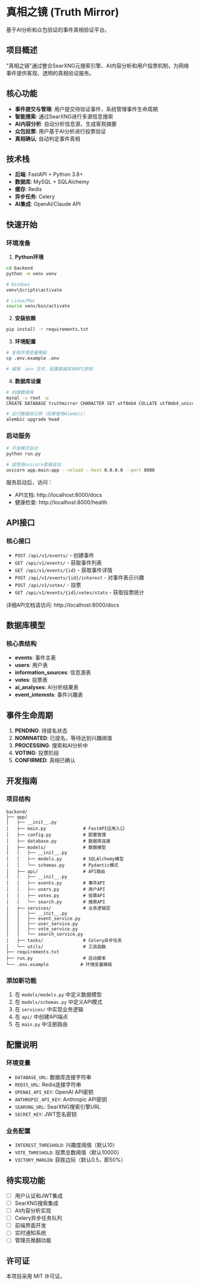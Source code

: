 # 真相之镜 (Truth Mirror)

基于AI分析和众包验证的事件真相验证平台。

## 项目概述

"真相之镜"通过整合SearXNG元搜索引擎、AI内容分析和用户投票机制，为网络事件提供客观、透明的真相验证服务。

## 核心功能

- **事件提交与管理**: 用户提交待验证事件，系统管理事件生命周期
- **智能搜索**: 通过SearXNG进行多源信息搜索
- **AI内容分析**: 自动分析信息源，生成客观摘要
- **众包投票**: 用户基于AI分析进行投票验证
- **真相确认**: 自动判定事件真相

## 技术栈

- **后端**: FastAPI + Python 3.8+
- **数据库**: MySQL + SQLAlchemy
- **缓存**: Redis
- **异步任务**: Celery
- **AI集成**: OpenAI/Claude API

## 快速开始

### 环境准备

1. **Python环境**
```bash
cd backend
python -m venv venv

# Windows
venv\Scripts\activate

# Linux/Mac
source venv/bin/activate
```

2. **安装依赖**
```bash
pip install -r requirements.txt
```

3. **环境配置**
```bash
# 复制环境变量模板
cp .env.example .env

# 编辑 .env 文件，配置数据库和API密钥
```

4. **数据库设置**
```bash
# 创建数据库
mysql -u root -p
CREATE DATABASE truthmirror CHARACTER SET utf8mb4 COLLATE utf8mb4_unicode_ci;

# 运行数据库迁移（如果使用Alembic）
alembic upgrade head
```

### 启动服务

```bash
# 开发模式启动
python run.py

# 或使用uvicorn直接启动
uvicorn app.main:app --reload --host 0.0.0.0 --port 8000
```

服务启动后，访问：
- API文档: http://localhost:8000/docs
- 健康检查: http://localhost:8000/health

## API接口

### 核心接口

- `POST /api/v1/events/` - 创建事件
- `GET /api/v1/events/` - 获取事件列表
- `GET /api/v1/events/{id}` - 获取事件详情
- `POST /api/v1/events/{id}/interest` - 对事件表示兴趣
- `POST /api/v1/votes/` - 投票
- `GET /api/v1/events/{id}/votes/stats` - 获取投票统计

详细API文档请访问: http://localhost:8000/docs

## 数据库模型

### 核心表结构

- **events**: 事件主表
- **users**: 用户表
- **information_sources**: 信息源表
- **votes**: 投票表
- **ai_analyses**: AI分析结果表
- **event_interests**: 事件兴趣表

## 事件生命周期

1. **PENDING**: 待提名状态
2. **NOMINATED**: 已提名，等待达到兴趣阈值
3. **PROCESSING**: 搜索和AI分析中
4. **VOTING**: 投票阶段
5. **CONFIRMED**: 真相已确认

## 开发指南

### 项目结构

```
backend/
├── app/
│   ├── __init__.py
│   ├── main.py              # FastAPI应用入口
│   ├── config.py            # 配置管理
│   ├── database.py          # 数据库连接
│   ├── models/              # 数据模型
│   │   ├── __init__.py
│   │   ├── models.py        # SQLAlchemy模型
│   │   └── schemas.py       # Pydantic模式
│   ├── api/                 # API路由
│   │   ├── __init__.py
│   │   ├── events.py        # 事件API
│   │   ├── users.py         # 用户API
│   │   ├── votes.py         # 投票API
│   │   └── search.py        # 搜索API
│   ├── services/            # 业务逻辑层
│   │   ├── __init__.py
│   │   ├── event_service.py
│   │   ├── user_service.py
│   │   ├── vote_service.py
│   │   └── search_service.py
│   ├── tasks/               # Celery异步任务
│   └── utils/               # 工具函数
├── requirements.txt
├── run.py                   # 启动脚本
└── .env.example            # 环境变量模板
```

### 添加新功能

1. 在 `models/models.py` 中定义数据模型
2. 在 `models/schemas.py` 中定义API模式
3. 在 `services/` 中实现业务逻辑
4. 在 `api/` 中创建API端点
5. 在 `main.py` 中注册路由

## 配置说明

### 环境变量

- `DATABASE_URL`: 数据库连接字符串
- `REDIS_URL`: Redis连接字符串
- `OPENAI_API_KEY`: OpenAI API密钥
- `ANTHROPIC_API_KEY`: Anthropic API密钥
- `SEARXNG_URL`: SearXNG搜索引擎URL
- `SECRET_KEY`: JWT签名密钥

### 业务配置

- `INTEREST_THRESHOLD`: 兴趣度阈值（默认10）
- `VOTE_THRESHOLD`: 投票总数阈值（默认10000）
- `VICTORY_MARGIN`: 获胜边际（默认0.5，即50%）

## 待实现功能

- [ ] 用户认证和JWT集成
- [ ] SearXNG搜索集成
- [ ] AI内容分析实现
- [ ] Celery异步任务队列
- [ ] 前端界面开发
- [ ] 实时通知系统
- [ ] 管理员推翻功能

## 许可证

本项目采用 MIT 许可证。